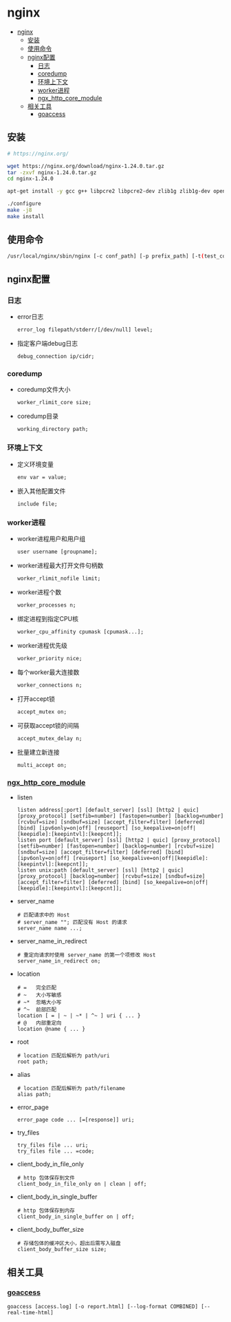 # nginx

- [nginx](#nginx)
  - [安装](#安装)
  - [使用命令](#使用命令)
  - [nginx配置](#nginx配置)
    - [日志](#日志)
    - [coredump](#coredump)
    - [环境上下文](#环境上下文)
    - [worker进程](#worker进程)
    - [ngx\_http\_core\_module](#ngx_http_core_module)
  - [相关工具](#相关工具)
    - [goaccess](#goaccess)


## 安装

```bash
# https://nginx.org/

wget https://nginx.org/download/nginx-1.24.0.tar.gz
tar -zxvf nginx-1.24.0.tar.gz
cd nginx-1.24.0

apt-get install -y gcc g++ libpcre2 libpcre2-dev zlib1g zlib1g-dev openssl libssl-dev

./configure
make -j8
make install
```

## 使用命令

```bash
/usr/local/nginx/sbin/nginx [-c conf_path] [-p prefix_path] [-t(test_conf)] [-s reopen/reload/quit/stop]
```

## nginx配置

### 日志

- error日志

  ```nginx
  error_log filepath/stderr/[/dev/null] level;
  ```

- 指定客户端debug日志

  ```nginx
  debug_connection ip/cidr;
  ```

### coredump

- coredump文件大小

  ```nginx
  worker_rlimit_core size; 
  ```

- coredump目录

  ```nginx
  working_directory path;
  ```

### 环境上下文

- 定义环境变量

  ```nginx
  env var = value;
  ```

- 嵌入其他配置文件

  ```nginx
  include file;
  ```

### worker进程

- worker进程用户和用户组

  ```nginx
  user username [groupname];
  ```

- worker进程最大打开文件句柄数

  ```nginx
  worker_rlimit_nofile limit;
  ```

- worker进程个数

  ```nginx
  worker_processes n;
  ```

- 绑定进程到指定CPU核

  ```nginx
  worker_cpu_affinity cpumask [cpumask...];
  ```

- worker进程优先级

  ```nginx
  worker_priority nice;
  ```

- 每个worker最大连接数

  ```nginx
  worker_connections n;
  ```

- 打开accept锁

  ```nginx
  accept_mutex on;
  ```

- 可获取accept锁的间隔

  ```nginx
  accept_mutex_delay n;
  ```

- 批量建立新连接

  ```nginx
  multi_accept on;
  ```

### [ngx_http_core_module](https://nginx.org/en/docs/http/ngx_http_core_module.html)

- listen

  ```nginx
  listen address[:port] [default_server] [ssl] [http2 | quic] [proxy_protocol] [setfib=number] [fastopen=number] [backlog=number] [rcvbuf=size] [sndbuf=size] [accept_filter=filter] [deferred] [bind] [ipv6only=on|off] [reuseport] [so_keepalive=on|off|[keepidle]:[keepintvl]:[keepcnt]];
  listen port [default_server] [ssl] [http2 | quic] [proxy_protocol] [setfib=number] [fastopen=number] [backlog=number] [rcvbuf=size] [sndbuf=size] [accept_filter=filter] [deferred] [bind] [ipv6only=on|off] [reuseport] [so_keepalive=on|off|[keepidle]:[keepintvl]:[keepcnt]];
  listen unix:path [default_server] [ssl] [http2 | quic] [proxy_protocol] [backlog=number] [rcvbuf=size] [sndbuf=size] [accept_filter=filter] [deferred] [bind] [so_keepalive=on|off|[keepidle]:[keepintvl]:[keepcnt]];
  ```

- server_name

  ```nginx
  # 匹配请求中的 Host
  # server_name ""; 匹配没有 Host 的请求
  server_name name ...;
  ```

- server_name_in_redirect

  ```nginx
  # 重定向请求时使用 server_name 的第一个项修改 Host
  server_name_in_redirect on;
  ```

- location

  ```nginx
  # =   完全匹配
  # ~   大小写敏感  
  # ~*  忽略大小写
  # ^~  前部匹配
  location [ = | ~ | ~* | ^~ ] uri { ... }
  # @   内部重定向
  location @name { ... }
  ```

- root

  ```nginx
  # location 匹配后解析为 path/uri
  root path;
  ```

- alias

  ```nginx
  # location 匹配后解析为 path/filename
  alias path;
  ```

- error_page

  ```nginx
  error_page code ... [=[response]] uri;
  ```

- try_files

  ```nginx
  try_files file ... uri;
  try_files file ... =code;
  ```

- client_body_in_file_only

  ```nginx
  # http 包体保存到文件
  client_body_in_file_only on | clean | off;
  ```

- client_body_in_single_buffer

  ```nginx
  # http 包体保存到内存
  client_body_in_single_buffer on | off;
  ```

- client_body_buffer_size

  ```nginx
  # 存储包体的缓冲区大小，超出后需写入磁盘
  client_body_buffer_size size;
  ```

## 相关工具

### [goaccess](https://www.goaccess.cc/)

```shell
goaccess [access.log] [-o report.html] [--log-format COMBINED] [--real-time-html]
```
